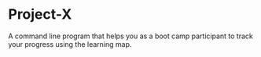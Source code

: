 # Project-X
A command line program that helps you as a boot camp participant to track your progress using the learning map.
